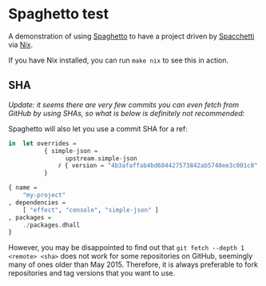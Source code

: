 # Spaghetto test

A demonstration of using [Spaghetto](https://github.com/justinwoo/spaghetto) to have a project driven by [Spacchetti](https://github.com/justinwoo/spacchetti) via [Nix](https://nixos.org/nix/).

If you have Nix installed, you can run `make nix` to see this in action.

## SHA

*Update: it seems there are very few commits you can even fetch from GitHub by using SHAs, so what is below is definitely not recommended:*

Spaghetto will also let you use a commit SHA for a ref:

```hs
in  let overrides =
          { simple-json =
                upstream.simple-json
              ⫽ { version = "4b3afaffab4bd684427573842ab5740ee3c001c8" }
          }
```

```hs
{ name =
    "my-project"
, dependencies =
    [ "effect", "console", "simple-json" ]
, packages =
    ./packages.dhall
}
```

However, you may be disappointed to find out that `git fetch --depth 1 <remote> <sha>` does not work for some repositories on GitHub, seemingly many of ones older than May 2015. Therefore, it is always preferable to fork repositories and tag versions that you want to use.
